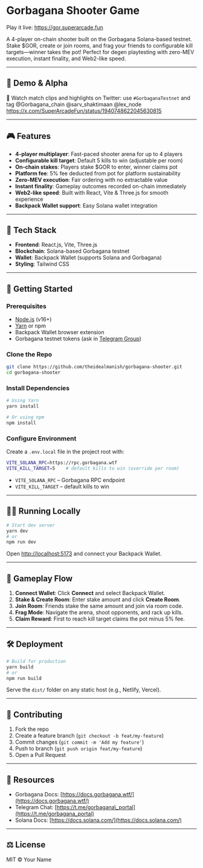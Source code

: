 # Gorbagana Shooter Game

Play it live: https://gor.superarcade.fun

A 4-player on-chain shooter built on the Gorbagana Solana-based testnet. Stake \$GOR, create or join rooms, and frag your friends to configurable kill targets—winner takes the pot! Perfect for degen playtesting with zero-MEV execution, instant finality, and Web2-like speed.

---

## 🚀 Demo & Alpha

🎥 Watch match clips and highlights on Twitter: use `#GorbaganaTestnet` and tag @Gorbagana\_chain @sarv\_shaktimaan @lex\_node
https://x.com/SuperArcadeFun/status/1940748622045630815

---

## 🎮 Features

* **4-player multiplayer**: Fast-paced shooter arena for up to 4 players
* **Configurable kill target**: Default 5 kills to win (adjustable per room)
* **On‑chain stakes**: Players stake \$GOR to enter, winner claims pot
* **Platform fee**: 5% fee deducted from pot for platform sustainability
* **Zero-MEV execution**: Fair ordering with no extractable value
* **Instant finality**: Gameplay outcomes recorded on-chain immediately
* **Web2‑like speed**: Built with React, Vite & Three.js for smooth experience
* **Backpack Wallet support**: Easy Solana wallet integration

---

## 🧩 Tech Stack

* **Frontend**: React.js, Vite, Three.js
* **Blockchain**: Solana-based Gorbagana testnet
* **Wallet**: Backpack Wallet (supports Solana and Gorbagana)
* **Styling**: Tailwind CSS

---

## 📗 Getting Started

### Prerequisites

* [Node.js](https://nodejs.org/) (v16+)
* [Yarn](https://yarnpkg.com/) or npm
* Backpack Wallet browser extension
* Gorbagana testnet tokens (ask in [Telegram Group](https://t.me/gorbagana_portal))

### Clone the Repo

```bash
git clone https://github.com/theidealmanish/gorbagana-shooter.git
cd gorbagana-shooter
```

### Install Dependencies

```bash
# Using Yarn
yarn install

# Or using npm
npm install
```

### Configure Environment

Create a `.env.local` file in the project root with:

```bash
VITE_SOLANA_RPC=https://rpc.gorbagana.wtf
VITE_KILL_TARGET=5    # default kills to win (override per room)
```

* `VITE_SOLANA_RPC` – Gorbagana RPC endpoint
* `VITE_KILL_TARGET` – default kills to win

---

## 🏃‍♂️ Running Locally

```bash
# Start dev server
yarn dev
# or
npm run dev
```

Open [http://localhost:5173](http://localhost:5173) and connect your Backpack Wallet.

---

## 🔧 Gameplay Flow

1. **Connect Wallet**: Click **Connect** and select Backpack Wallet.
2. **Stake & Create Room**: Enter stake amount and click **Create Room**.
3. **Join Room**: Friends stake the same amount and join via room code.
4. **Frag Mode**: Navigate the arena, shoot opponents, and rack up kills.
5. **Claim Reward**: First to reach kill target claims the pot minus 5% fee.

---

## 🛠️ Deployment

```bash
# Build for production
yarn build
# or
npm run build
```

Serve the `dist/` folder on any static host (e.g., Netlify, Vercel).

---

## 🤝 Contributing

1. Fork the repo
2. Create a feature branch (`git checkout -b feat/my-feature`)
3. Commit changes (`git commit -m 'Add my feature'`)
4. Push to branch (`git push origin feat/my-feature`)
5. Open a Pull Request

---

## 📖 Resources

* Gorbagana Docs: [https://docs.gorbagana.wtf/](https://docs.gorbagana.wtf/)
* Telegram Chat: [https://t.me/gorbagana\_portal](https://t.me/gorbagana_portal)
* Solana Docs: [https://docs.solana.com/](https://docs.solana.com/)

---

## ⚖️ License

MIT © Your Name
